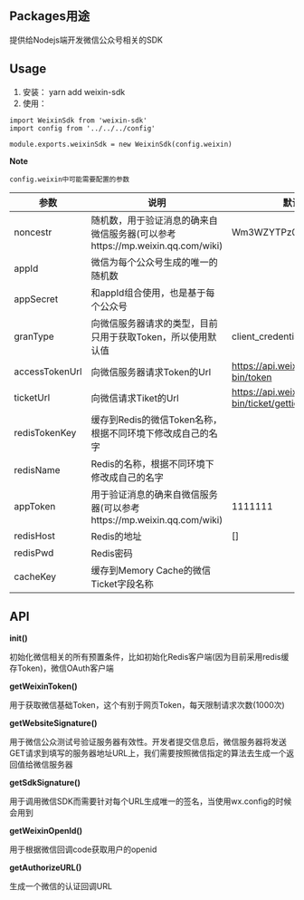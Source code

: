 ## Packages用途
提供给Nodejs端开发微信公众号相关的SDK

## Usage

1. 安装： yarn add weixin-sdk
2. 使用：
```
import WeixinSdk from 'weixin-sdk'
import config from '../../../config'

module.exports.weixinSdk = new WeixinSdk(config.weixin)
```

**Note**

    config.weixin中可能需要配置的参数
| 参数           | 说明                                                                          | 默认值                                                                                                                   |
|----------------|-------------------------------------------------------------------------------|--------------------------------------------------------------------------------------------------------------------------|
| noncestr       | 随机数，用于验证消息的确来自微信服务器(可以参考https://mp.weixin.qq.com/wiki) | Wm3WZYTPz0wzccnW                                                                                                         |
| appId          | 微信为每个公众号生成的唯一的随机数                                            |                                                                                                        |
| appSecret      | 和appId组合使用，也是基于每个公众号                                           |                                                                                          |
| granType       | 向微信服务器请求的类型，目前只用于获取Token，所以使用默认值                   | client_credential                                                                                                        |
| accessTokenUrl | 向微信服务器请求Token的Url                                                    | https://api.weixin.qq.com/cgi-bin/token                                                                                  |
| ticketUrl      | 向微信请求Tiket的Url                                                          | https://api.weixin.qq.com/cgi-bin/ticket/getticket                                                                       |
| redisTokenKey  | 缓存到Redis的微信Token名称，根据不同环境下修改成自己的名字                    |                                                                                                          |
| redisName      | Redis的名称，根据不同环境下修改成自己的名字                                   |                                                                                                              |
| appToken       | 用于验证消息的确来自微信服务器(可以参考https://mp.weixin.qq.com/wiki)         | 1111111                                                                                                                  |
| redisHost      | Redis的地址                                                                   | [] |
| redisPwd       | Redis密码                                                                     | 
| cacheKey       | 缓存到Memory Cache的微信Ticket字段名称                                         | 

## API

**init()**

初始化微信相关的所有预置条件，比如初始化Redis客户端(因为目前采用redis缓存Token)，微信OAuth客户端

**getWeixinToken()**

用于获取微信基础Token，这个有别于网页Token，每天限制请求次数(1000次)

**getWebsiteSignature()**

用于微信公众测试号验证服务器有效性。开发者提交信息后，微信服务器将发送GET请求到填写的服务器地址URL上，我们需要按照微信指定的算法去生成一个返回值给微信服务器

**getSdkSignature()**

用于调用微信SDK而需要针对每个URL生成唯一的签名，当使用wx.config的时候会用到

**getWeixinOpenId()**

用于根据微信回调code获取用户的openid

**getAuthorizeURL()**

生成一个微信的认证回调URL
